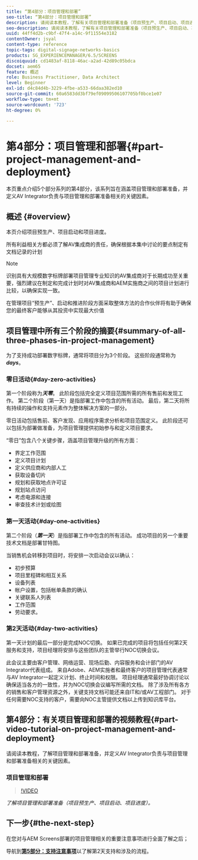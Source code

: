 ```yaml
---
title: “第4部分：项目管理和部署”
seo-title: “第4部分：项目管理和部署”
description: 请阅读本教程，了解有关项目管理和部署准备（项目预生产、项目启动、项目进度）的信息。 此外，了解如何定义项目范围和计划，并收集有关供应商、内部人工和剪切表的信息。
seo-description: 请阅读本教程，了解有关项目管理和部署准备（项目预生产、项目启动、项目进度）的信息。 此外，了解如何定义项目范围和计划，并收集有关供应商、内部人工和剪切表的信息。
uuid: 44ff4d2b-c9bf-47f4-a14c-9f11554e3182
contentOwner: jsyal
content-type: reference
topic-tags: digital-signage-networks-basics
products: SG_EXPERIENCEMANAGER/6.5/SCREENS
discoiquuid: cd1483af-8118-46ac-a2ad-42d89c05bdca
docset: aem65
feature: 概述
role: Business Practitioner, Data Architect
level: Beginner
exl-id: d4c84d4b-3229-4fbe-a533-66daa382ed10
source-git-commit: 60a6583dd3bf79ef09099506107705bf0bce1e07
workflow-type: tm+mt
source-wordcount: '723'
ht-degree: 0%

---
```


# 第4部分：项目管理和部署{#part-project-management-and-deployment}

本页重点介绍5个部分系列的第4部分，该系列旨在涵盖项目管理和部署准备，并定义AV Integrator负责与项目管理和部署准备相关的关键因素。

## 概述 {#overview}

本页介绍项目预生产、项目启动和项目进度。

所有利益相关方都必须了解AV集成商的责任，确保根据本集中讨论的要点制定有文档记录的计划

>[!NOTE]
>
>识别具有大规模数字标牌部署项目管理专业知识的AV集成商对于长期成功至关重要，强烈建议在制定和完成计划时对AV集成商和AEM实施商之间的项目计划进行比较，以确保实现一致。
>
>在管理项目“预生产”、启动和推进阶段方面采取整体方法的合作伙伴将有助于确保您的最终客户能够从其投资中实现最大价值

## 项目管理中所有三个阶段的摘要{#summary-of-all-three-phases-in-project-management}

为了支持成功部署数字标牌，通常将项目分为3个阶段。 这些阶段通常称为&#x200B;***days***。

### 零日活动{#day-zero-activities}

第一个阶段称为&#x200B;***天零***。 此阶段包括完全定义项目范围所需的所有售前和发现工作。 第二个阶段（第一天）是指部署工作中包含的所有活动。 最后，第二天将所有持续的操作和支持元素作为整体解决方案的一部分。

零日活动包括售前、客户发现、应用程序需求分析和项目范围定义。 此阶段还可以包括为部署做准备，为项目管理提供初始参与和定义项目要求。

“零日”包含八个关键步骤，涵盖项目管理升级的所有方面：

* 界定工作范围
* 定义项目计划
* 定义供应商和内部人工
* 获取设备切片
* 规划和获取地点许可证
* 规划站点访问
* 考虑电源和连接
* 审查技术计划或绘图

### 第一天活动{#day-one-activities}

第二个阶段（***第一天***）是指部署工作中包含的所有活动。 成功项目的另一个重要技术文档是部署甘特图。

当销售机会转移到项目时，将安排一次启动会议以确认：

* 初步预算
* 项目里程碑和相互关系
* 设备列表
* 帐户设置，包括帐单条款的确认
* 关键联系人列表
* 工作范围
* 劳动要求。

### 第2天活动{#day-two-activities}

第一天计划的最后一部分是完成NOC切换。 如果已完成的项目将包括任何第2天服务和支持，项目经理将安排与这些团队的主管举行NOC切换会议。

此会议主要由客户管理、网络运营、现场后勤、内容服务和会计部门的AV Integrator代表组成。 来自Adobe、AEM实施者和最终客户的项目管理代表通常与AV Integrator一起定义计划、终止时间和权限。 项目经理通常最好协调讨论以确保适当各方的一致性，并为NOC切换会议编写所需的文档。 除了涉及所有各方的销售和客户管理资源之外，关键支持文档可能还来自IT和/或AV工程部门。 对于任何需要NOC支持的客户，需要向NOC主管提供文档以上传到知识库平台。

## 第4部分：有关项目管理和部署的视频教程{#part-video-tutorial-on-project-management-and-deployment}

请阅读本教程，了解项目管理和部署准备，并定义AV Integrator负责与项目管理和部署准备相关的关键因素。

### 项目管理和部署

>[!VIDEO](https://video.tv.adobe.com/v/28408)

*了解项目管理和部署准备（项目预生产、项目启动、项目进度）。*

## 下一步{#the-next-step}

在您对与AEM Screens部署的项目管理相关的重要注意事项进行全面了解之后；

导航到&#x200B;**[第5部分：支持注意事项](support-considerations.md)**&#x200B;以了解第2天支持和涉及的流程。
